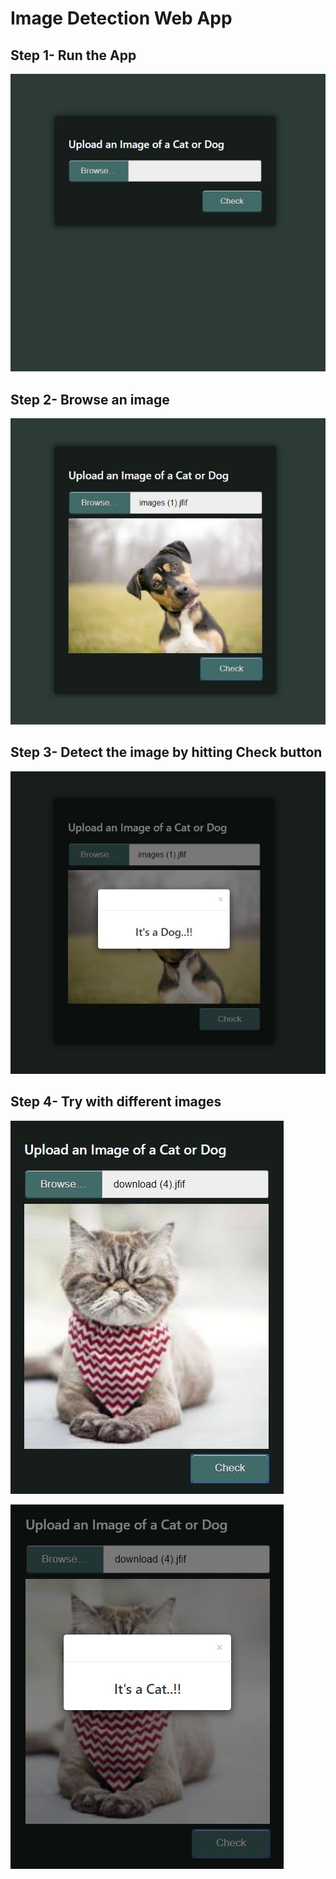 # Image Detection Web App


## Step 1- Run the App

![](readme_imgs/screenshot1.jpg)


## Step 2- Browse an image

![](readme_imgs/screenshot2.jpg)


## Step 3- Detect the image by hitting Check button 

![](readme_imgs/screenshot3.jpg)


## Step 4- Try with different images

![](readme_imgs/screenshot4.jpg)

![](readme_imgs/screenshot5.jpg)
